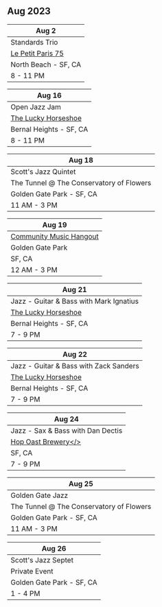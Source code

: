 ## Aug 2023

| Aug 2
|-
| Standards Trio
| <a href="https://lppsf.com" target="Le Petit">Le Petit Paris 75</a>
| North Beach - SF, CA
| 8 - 11 PM

| Aug 16
|-
| Open Jazz Jam
| <a href="https://www.theluckyhorseshoebar.com/" target="Shoe">The Lucky Horseshoe</a>
| Bernal Heights - SF, CA
| 8 - 11 PM

| Aug 18
|-
| Scott's Jazz Quintet
| The Tunnel @ The Conservatory of Flowers
| Golden Gate Park - SF, CA
| 11 AM - 3 PM

| Aug 19
|-
| <a href="https://goldengatejams.com" target="GGJams">Community Music Hangout</a>
| Golden Gate Park
| SF, CA
| 12 AM - 3 PM

| Aug 21
|-
| Jazz - Guitar & Bass with Mark Ignatius
| <a href="https://www.theluckyhorseshoebar.com/" target="Shoe">The Lucky Horseshoe</a>
| Bernal Heights - SF, CA
| 7 - 9 PM

| Aug 22
|-
| Jazz - Guitar & Bass with Zack Sanders
| <a href="https://www.theluckyhorseshoebar.com/" target="Shoe">The Lucky Horseshoe</a>
| Bernal Heights - SF, CA
| 7 - 9 PM

| Aug 24
|-
| Jazz - Sax & Bass with Dan Dectis
| <a href="https://hopoast.com" target="HopOast">Hop Oast Brewery</>
| SF, CA
| 7 - 9 PM

| Aug 25
|-
| Golden Gate Jazz
| The Tunnel @ The Conservatory of Flowers
| Golden Gate Park - SF, CA
| 11 AM - 3 PM

| Aug 26
|-
| Scott's Jazz Septet
| Private Event
| Golden Gate Park - SF, CA
| 1 - 4 PM
